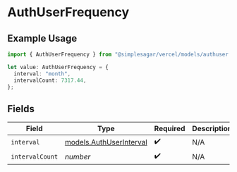 # AuthUserFrequency

## Example Usage

```typescript
import { AuthUserFrequency } from "@simplesagar/vercel/models/authuser.js";

let value: AuthUserFrequency = {
  interval: "month",
  intervalCount: 7317.44,
};
```

## Fields

| Field                                                    | Type                                                     | Required                                                 | Description                                              |
| -------------------------------------------------------- | -------------------------------------------------------- | -------------------------------------------------------- | -------------------------------------------------------- |
| `interval`                                               | [models.AuthUserInterval](../models/authuserinterval.md) | :heavy_check_mark:                                       | N/A                                                      |
| `intervalCount`                                          | *number*                                                 | :heavy_check_mark:                                       | N/A                                                      |